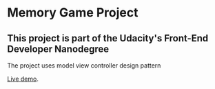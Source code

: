 # Memory Game Project

## This project is part of the Udacity's Front-End Developer Nanodegree

The project uses model view controller design pattern

 [Live demo]( https://chilingirov.github.io/memory-game/.).


